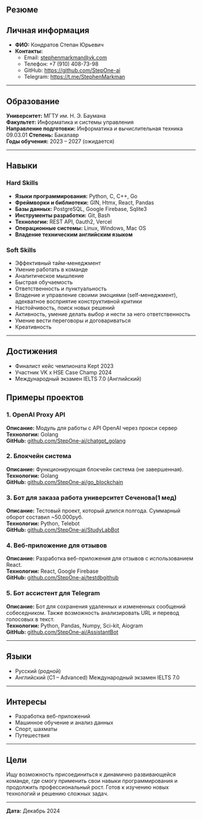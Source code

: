 ## Резюме

## Личная информация

- **ФИО:** Кондратов Степан Юрьевич
- **Контакты:**  
  - Email: stephenmarkman@vk.com
  - Телефон: +7 (910) 408-73-98  
  - GitHub: https://github.com/StepOne-ai
  - Telegram: https://t.me/StephenMarkman

---

## Образование

**Университет:** МГТУ им. Н. Э. Баумана  
**Факультет:** Информатика и системы управления  
**Направление подготовки:** Информатика и вычислительная техника 09.03.01
**Степень:** Бакалавр  
**Годы обучения:** 2023 – 2027 (ожидается)  

---

## Навыки

### **Hard Skills**

- **Языки программирования:** Python, C, C++, Go  
- **Фреймворки и библиотеки:** GIN, Htmx, React, Pandas
- **Базы данных:** PostgreSQL, Google Firebase, Sqlite3
- **Инструменты разработки:** Git, Bash
- **Технологии:** REST API, 0auth2, Vercel
- **Операционные системы:** Linux, Windows, Mac OS
- **Владение техническим английским языком**

### **Soft Skills**

- Эффективный тайм-менеджмент
- Умение работать в команде  
- Аналитическое мышление  
- Быстрая обучаемость  
- Ответственность и пунктуальность  
- Владение и управление своими эмоциями (self-менеджмент), адекватное восприятие конструктивной критики
- Настойчивость, поиск новых решений
- Активность, умение делать выбор и нести за него ответственность
- Умение вести переговоры и договариваться
- Креативность
 
---

## Достижения

- Финалист кейс чемпионата Kept 2023
- Участник VK x HSE Case Champ 2024
- Международный экзамен IELTS 7.0 (Английский)

## Примеры проектов

### **1. OpenAI Proxy API**  
**Описание:** Модуль для работы с API OpenAI через прокси сервер  
**Технологии:** Golang  
**GitHub:** [github.com/StepOne-ai/chatgpt_golang](https://github.com/StepOne-ai/chatgpt_golang)

### **2. Блокчейн система**  
**Описание:** Функционирующая блокчейн система (не завершенная).  
**Технологии:** Golang  
**GitHub:** [github.com/StepOne-ai/go_blockchain](https://github.com/StepOne-ai/go_blockchain)

### **3. Бот для заказа работа университет Сеченова(1 мед)**  
**Описание:** Тестовый проект, который длился полгода. Суммарный оборот составил ~50.000руб.  
**Технологии:** Python, Telebot  
**GitHub:** [github.com/StepOne-ai/StudyLabBot](https://github.com/StepOne-ai/StudyLabBot)

### **4. Веб-приложение для отзывов**  
**Описание:** Разработка веб-приложения для отзывов с использованием React.  
**Технологии:** React, Google Firebase  
**GitHub:** [github.com/StepOne-ai/testdbgithub](https://github.com/StepOne-ai/testdbgithub)

### **5. Бот ассистент для Telegram**  
**Описание:** Бот для сохранения удаленных и измененных сообщений собеседником. Также возможность анализировать URL и перевод голосовых в текст.  
**Технологии:** Python, Pandas, Numpy, Sci-kit, Aiogram  
**GitHub:** [github.com/StepOne-ai/AssistantBot](https://github.com/StepOne-ai/AssistantBot)

---

## Языки

- Русский (родной)  
- Английский (C1 – Advanced) Международный экзамен IELTS 7.0

---

## Интересы

- Разработка веб-приложений  
- Машинное обучение и анализ данных  
- Спорт, шахматы
- Путешествия

---

## Цели

Ищу возможность присоединиться к динамично развивающейся команде, где смогу применить свои навыки программирования и продолжить профессиональный рост. Готов к изучению новых технологий и решению сложных задач.

---

**Дата:** Декабрь 2024
